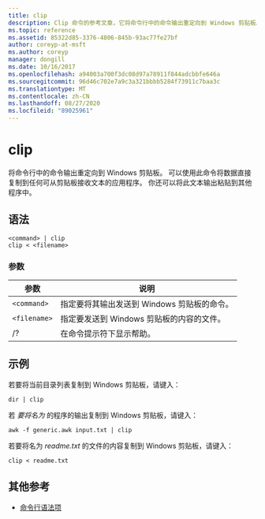 ```yaml
---
title: clip
description: Clip 命令的参考文章，它将命令行中的命令输出重定向到 Windows 剪贴板。
ms.topic: reference
ms.assetid: 85322d85-3376-4806-845b-93ac77fe27bf
author: coreyp-at-msft
ms.author: coreyp
manager: dongill
ms.date: 10/16/2017
ms.openlocfilehash: a94003a700f3dc08d97a78911f844adcbbfe646a
ms.sourcegitcommit: 96d46c702e7a9c3a321bbbb5284f73911c7baa3c
ms.translationtype: MT
ms.contentlocale: zh-CN
ms.lasthandoff: 08/27/2020
ms.locfileid: "89025961"
---
```

# <a name="clip"></a>clip

将命令行中的命令输出重定向到 Windows 剪贴板。 可以使用此命令将数据直接复制到任何可从剪贴板接收文本的应用程序。 你还可以将此文本输出粘贴到其他程序中。

## <a name="syntax"></a>语法

```
<command> | clip
clip < <filename>
```

### <a name="parameters"></a>参数

| 参数 | 说明 |
| --------- | ----------- |
| `<command>` | 指定要将其输出发送到 Windows 剪贴板的命令。 |
| `<filename>` | 指定要发送到 Windows 剪贴板的内容的文件。 |
| /? | 在命令提示符下显示帮助。 |

## <a name="examples"></a>示例

若要将当前目录列表复制到 Windows 剪贴板，请键入：

```
dir | clip
```

若 *要将名为* 的程序的输出复制到 Windows 剪贴板，请键入：

```
awk -f generic.awk input.txt | clip
```

若要将名为 *readme.txt* 的文件的内容复制到 Windows 剪贴板，请键入：

```
clip < readme.txt
```

## <a name="additional-references"></a>其他参考

- [命令行语法项](command-line-syntax-key.md)
